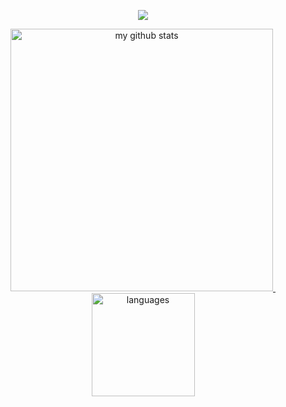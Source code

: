 <a href="#">
    <p align="center">
        <img src="https://github-profile-trophy.vercel.app/?username=shanamaid&column=7&theme=onedark"/>
    </p>
</a>

<a align="center" href="#">
    <p align="center">
    <img src="https://github-readme-stats.vercel.app/api?username=shanamaid&show_icons=true&theme=tokyonight" alt="my github stats" width="420"/>&nbsp;<img src="https://github-readme-stats.vercel.app/api/top-langs/?username=shanamaid&layout=compact&theme=tokyonight" alt="languages" height="165">
    </p>
</a>
